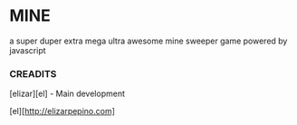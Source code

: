 # MINE
a super duper extra mega ultra awesome mine sweeper game powered by
javascript

### CREADITS
[elizar][el] - Main development


[el][http://elizarpepino.com]
